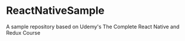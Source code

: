 # ReactNativeSample
A sample repository based on Udemy's The Complete React Native and Redux Course

